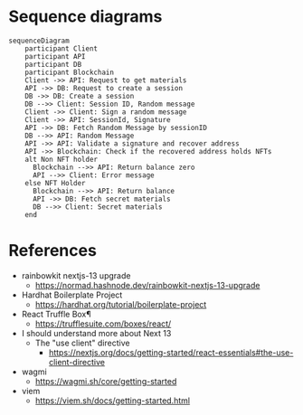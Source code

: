 
# Sequence diagrams

```mermaid
sequenceDiagram
    participant Client
    participant API
    participant DB
    participant Blockchain
    Client ->> API: Request to get materials
    API ->> DB: Request to create a session
    DB ->> DB: Create a session
    DB -->> Client: Session ID, Random message
    Client ->> Client: Sign a random message
    Client ->> API: SessionId, Signature
    API ->> DB: Fetch Random Message by sessionID
    DB -->> API: Random Message
    API ->> API: Validate a signature and recover address
    API ->> Blockchain: Check if the recovered address holds NFTs
    alt Non NFT holder
      Blockchain -->> API: Return balance zero
      API -->> Client: Error message
    else NFT Holder
      Blockchain -->> API: Return balance
      API ->> DB: Fetch secret materials
      DB -->> Client: Secret materials
    end

```


# References
- rainbowkit nextjs-13 upgrade
  - https://normad.hashnode.dev/rainbowkit-nextjs-13-upgrade
- Hardhat Boilerplate Project
  - https://hardhat.org/tutorial/boilerplate-project
- React Truffle Box¶
  - https://trufflesuite.com/boxes/react/
- I should understand more about Next 13
  - The "use client" directive
    - https://nextjs.org/docs/getting-started/react-essentials#the-use-client-directive
- wagmi
  - https://wagmi.sh/core/getting-started
- viem
  - https://viem.sh/docs/getting-started.html